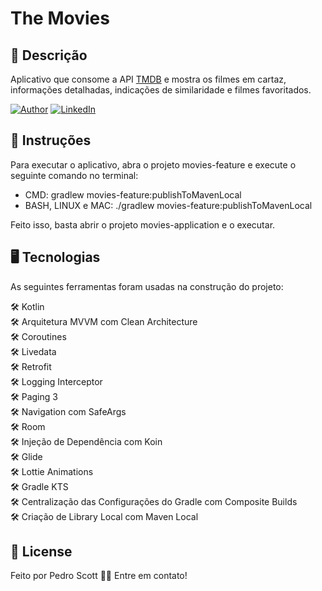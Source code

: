 #  The Movies

## 📜 Descrição
Aplicativo que consome a API [TMDB](https://developers.themoviedb.org/3/getting-started) e mostra os filmes em cartaz, informações detalhadas, indicações de similaridade e filmes favoritados.

[![Author](https://img.shields.io/static/v1?label=@author&message=Pedro%20Scott%20Developer&color=important)](https://github.com/pedro-scott)
[![LinkedIn](https://img.shields.io/static/v1?label=@linkedin&message=@pedro-scott-dev&color=blue)](https://www.linkedin.com/in/pedro-scott-dev/)

## 🛑 Instruções

Para executar o aplicativo, abra o projeto movies-feature e execute o seguinte comando no terminal:

- CMD: gradlew movies-feature:publishToMavenLocal
- BASH, LINUX e MAC: ./gradlew movies-feature:publishToMavenLocal

Feito isso, basta abrir o projeto movies-application e o executar.

## 🖥️ Tecnologias
As seguintes ferramentas foram usadas na construção do projeto:

🛠 Kotlin<br>
🛠 Arquitetura MVVM com Clean Architecture<br>
🛠 Coroutines<br>
🛠 Livedata<br>
🛠 Retrofit<br>
🛠 Logging Interceptor<br>
🛠 Paging 3<br>
🛠 Navigation com SafeArgs<br>
🛠 Room<br>
🛠 Injeção de Dependência com Koin<br>
🛠 Glide<br>
🛠 Lottie Animations<br>
🛠 Gradle KTS<br>
🛠 Centralização das Configurações do Gradle com Composite Builds<br>
🛠 Criação de Library Local com Maven Local<br>

## 📖 License
Feito por Pedro Scott 👋🏽 Entre em contato!
